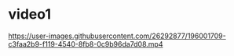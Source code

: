 # video1

https://user-images.githubusercontent.com/26292877/196001709-c3faa2b9-f119-4540-8fb8-0c9b96da7d08.mp4


